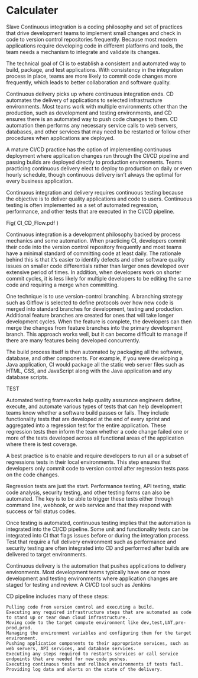 # Calculater
Slave
Continuous integration is a coding philosophy and set of practices that drive development teams to implement small changes and
check in code to version control repositories frequently. Because most modern applications require developing code in different
platforms and tools, the team needs a mechanism to integrate and validate its changes.

The technical goal of CI is to establish a consistent and automated way to build, package, and test applications. With consistency
in the integration process in place, teams are more likely to commit code changes more frequently, which leads to better 
collaboration and software quality.

Continuous delivery picks up where continuous integration ends. CD automates the delivery of applications to selected 
infrastructure environments. Most teams work with multiple environments other than the production, such as development and testing
environments, and CD ensures there is an automated way to push code changes to them.  CD automation then performs any necessary 
service calls to web servers, databases, and other services that may need to be restarted or follow other procedures when 
applications are deployed.

A mature CI/CD practice has the option of implementing continuous deployment where application changes run through the CI/CD 
pipeline and passing builds are deployed directly to production environments. Teams practicing continuous delivery elect to deploy
to production on daily or even hourly schedule, though continuous delivery isn’t always the optimal for every business application.   

Continuous integration and delivery requires continuous testing because the objective is to deliver quality applications and code
to users. Continuous testing is often implemented as a set of automated regression, performance, and other tests that are executed
in the CI/CD pipeline.

Fig( CI_CD_Flow.pdf )

Continuous integration is a development philosophy backed by process mechanics and some automation. When practicing CI, developers
commit their code into the version control repository frequently and most teams have a minimal standard of committing code at least
daily. The rationale behind this is that it’s easier to identify defects and other software quality issues on smaller code 
differentials rather than larger ones developed over extensive period of times. In addition, when developers work on shorter 
commit cycles, it is less likely for multiple developers to be editing the same code and requiring a merge when committing.

One technique is to use version-control branching. A branching strategy such as Gitflow is selected to define protocols over how
new code is merged into standard branches for development, testing and production. Additional feature branches are created for 
ones that will take longer development cycles. When the feature is complete, the developers can then merge the changes from 
feature branches into the primary development branch. This approach works well, but it can become difficult to manage if there 
are many features being developed concurrently.

The build process itself is then automated by packaging all the software, database, and other components. For example, if you 
were developing a Java application, CI would package all the static web server files such as HTML, CSS, and JavaScript along 
with the Java application and any database scripts.

TEST

Automated testing frameworks help quality assurance engineers define, execute, and automate various types of tests that can help
development teams know whether a software build passes or fails. They include functionality tests that are developed at the end 
of every sprint and aggregated into a regression test for the entire application. These regression tests then inform the team 
whether a code change failed one or more of the tests developed across all functional areas of the application where there is 
test coverage.

A best practice is to enable and require developers to run all or a subset of regressions tests in their local environments. 
This step ensures that developers only commit code to version control after regression tests pass on the code changes.

Regression tests are just the start. Performance testing, API testing, static code analysis, security testing, and other testing 
forms can also be automated. The key is to be able to trigger these tests either through command line, webhook, or web service 
and that they respond with success or fail status codes.

Once testing is automated, continuous testing implies that the automation is integrated into the CI/CD pipeline. Some unit and 
functionality tests can be integrated into CI that flags issues before or during the integration process. Test that require a 
full delivery environment such as performance and security testing are often integrated into CD and performed after builds are 
delivered to target environments.

Continuous delivery is the automation that pushes applications to delivery environments. Most development teams typically have 
one or more development and testing environments where application changes are staged for testing and review. A CI/CD tool such 
as Jenkins 

CD pipeline includes many of these steps:

    Pulling code from version control and executing a build.
    Executing any required infrastructure steps that are automated as code to stand up or tear down cloud infrastructure..
    Moving code to the target compute environment like dev,test,UAT,pre-prod,prod.
    Managing the environment variables and configuring them for the target environment.
    Pushing application components to their appropriate services, such as web servers, API services, and database services.
    Executing any steps required to restarts services or call service endpoints that are needed for new code pushes.
    Executing continuous tests and rollback environments if tests fail.
    Providing log data and alerts on the state of the delivery.






